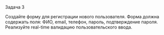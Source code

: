 Задача 3

Создайте форму для регистрации нового пользователя. Форма должна содержать поля: ФИО, email, телефон, пароль, подтверждение пароля. Реализуйте real-time валидацию пользовательского ввода.

